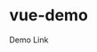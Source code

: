 # vue-demo

<a style="text-decoration-line: none" target="_blank" href="https://quentenbi.github.io/vue-demo/">Demo Link</a>
